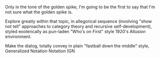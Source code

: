 Only in the tone of the golden spike, I'm going to be the first to say that I'm not sure what the golden spike is.

Explore greatly within that topic, in allegorical sequence (involving "show not tell" approaches to category theory and recursive self-development), styled exoterically as pun-laden "Who's on First" style 1920's Allusion environment. 

Make the dialog, totally convey in plain "fastball down the middle" style, Generalized Notation Notation (GN   
